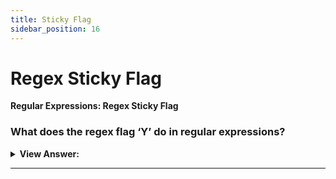 ```yaml
---
title: Sticky Flag
sidebar_position: 16
---
```


# Regex Sticky Flag

**Regular Expressions: Regex Sticky Flag**

<head>
  <title>Regex Sticky Flag - JavaScript Interview Questions & Answers</title>
  <meta charSet="utf-8" />
</head>

### What does the regex flag ‘Y’ do in regular expressions?

<details>
  <summary><strong>View Answer:</strong></summary>
  <div>
  <div><strong>Interview Response:</strong> The flag y allows us to perform the search at the given position in the source string. The flag y makes regexp.exec to search exactly at position lastIndex, not “starting from” it. There is an important performance gain when using flag y.
    </div><br />
  <div><strong className="codeExample">Code Example:</strong><br /><br />

  <div></div>

```js
let str = 'let varName = "value"';

let regexp = /\w+/y;

regexp.lastIndex = 3;
alert(regexp.exec(str)); // null (there's a space at position 3, not a word)

regexp.lastIndex = 4;
alert(regexp.exec(str)); // varName (word at position 4)
```

  </div>
  </div>
</details>

---
